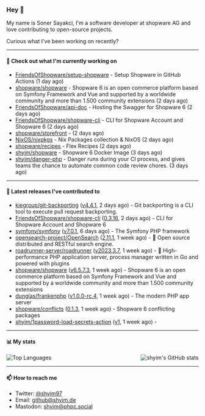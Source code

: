 ### Hey 👋

My name is Soner Sayakci, I'm a software developer at shopware AG and love contributing to open-source projects.

Curious what I've been working on recently?

---

#### 👷 Check out what I'm currently working on

- [FriendsOfShopware/setup-shopware](https://github.com/FriendsOfShopware/setup-shopware) - Setup Shopware in GitHub Actions (1 day ago)
- [shopware/shopware](https://github.com/shopware/shopware) - Shopware 6 is an open commerce platform based on Symfony Framework and Vue and supported by a worldwide community and more than 1.500 community extensions (2 days ago)
- [FriendsOfShopware/api-doc](https://github.com/FriendsOfShopware/api-doc) - Hosting the Swagger for Shopware 6 (2 days ago)
- [FriendsOfShopware/shopware-cli](https://github.com/FriendsOfShopware/shopware-cli) - CLI for Shopware Account and Shopware 6 (2 days ago)
- [shopware/storefront](https://github.com/shopware/storefront) -  (2 days ago)
- [NixOS/nixpkgs](https://github.com/NixOS/nixpkgs) - Nix Packages collection &amp; NixOS (2 days ago)
- [shopware/recipes](https://github.com/shopware/recipes) - Flex Recipes (2 days ago)
- [shyim/shopware](https://github.com/shyim/shopware) - Shopware 6 Docker Image (3 days ago)
- [shyim/danger-php](https://github.com/shyim/danger-php) - Danger runs during your CI process, and gives teams the chance to automate common code review chores. (3 days ago)

---

#### 🔭 Latest releases I've contributed to

- [kiegroup/git-backporting](https://github.com/kiegroup/git-backporting) ([v4.4.1](https://github.com/kiegroup/git-backporting/releases/tag/v4.4.1), 2 days ago) - Git backporting is a CLI tool to execute pull request backporting.
- [FriendsOfShopware/shopware-cli](https://github.com/FriendsOfShopware/shopware-cli) ([0.3.16](https://github.com/FriendsOfShopware/shopware-cli/releases/tag/0.3.16), 2 days ago) - CLI for Shopware Account and Shopware 6
- [symfony/symfony](https://github.com/symfony/symfony) ([v7.0.1](https://github.com/symfony/symfony/releases/tag/v7.0.1), 6 days ago) - The Symfony PHP framework
- [opensearch-project/OpenSearch](https://github.com/opensearch-project/OpenSearch) ([2.11.1](https://github.com/opensearch-project/OpenSearch/releases/tag/2.11.1), 1 week ago) - 🔎 Open source distributed and RESTful search engine.
- [roadrunner-server/roadrunner](https://github.com/roadrunner-server/roadrunner) ([v2023.3.7](https://github.com/roadrunner-server/roadrunner/releases/tag/v2023.3.7), 1 week ago) - 🤯 High-performance PHP application server, process manager written in Go and powered with plugins
- [shopware/shopware](https://github.com/shopware/shopware) ([v6.5.7.3](https://github.com/shopware/shopware/releases/tag/v6.5.7.3), 1 week ago) - Shopware 6 is an open commerce platform based on Symfony Framework and Vue and supported by a worldwide community and more than 1.500 community extensions
- [dunglas/frankenphp](https://github.com/dunglas/frankenphp) ([v1.0.0-rc.4](https://github.com/dunglas/frankenphp/releases/tag/v1.0.0-rc.4), 1 week ago) - The modern PHP app server
- [shopware/conflicts](https://github.com/shopware/conflicts) ([0.1.3](https://github.com/shopware/conflicts/releases/tag/0.1.3), 1 week ago) - Shopware 6 conflicting packages
- [shyim/1password-load-secrets-action](https://github.com/shyim/1password-load-secrets-action) ([v1](https://github.com/shyim/1password-load-secrets-action/releases/tag/v1), 1 week ago) - 

---

#### 📊 My stats

<img align="right" alt="shyim's GitHub stats" src="https://github-readme-stats.vercel.app/api?username=shyim&count_private=1&show_icons=true&" />

![Top Languages](https://github-readme-stats.vercel.app/api/top-langs/?username=shyim)

---

#### 📫 How to reach me

- Twitter: [@shyim97](https://twitter.com/shyim97)
- Email: [github@shyim.de](mailto://github@shyim.de)
- Mastodon: <a rel="me" href="https://phpc.social/@shyim">shyim@phpc.social</a>
